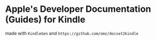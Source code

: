 # Apple's Developer Documentation (Guides) for Kindle

made with `KindleGen` and `https://github.com/omz/docset2kindle`

